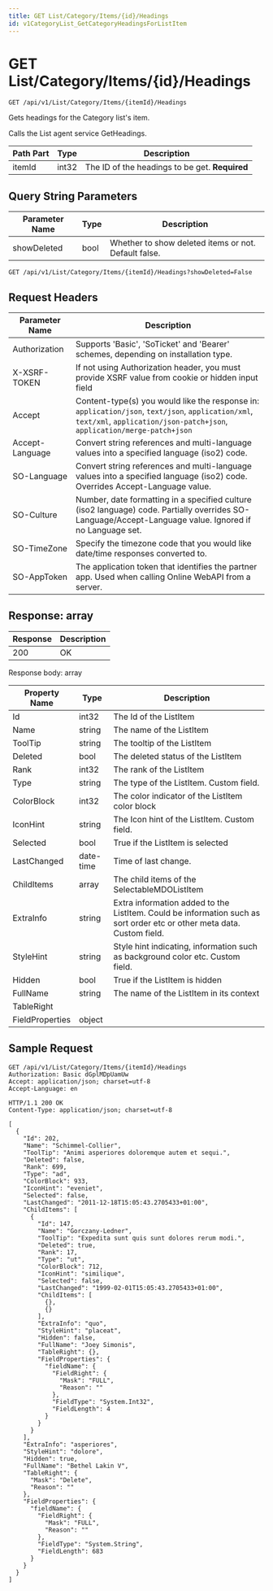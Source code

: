 ```yaml
---
title: GET List/Category/Items/{id}/Headings
id: v1CategoryList_GetCategoryHeadingsForListItem
---
```


# GET List/Category/Items/{id}/Headings

```http
GET /api/v1/List/Category/Items/{itemId}/Headings
```

Gets headings for the Category list's item.

Calls the List agent service GetHeadings.




| Path Part | Type | Description |
|-----------|------|-------------|
| itemId | int32 | The ID of the headings to be get. **Required** |


## Query String Parameters

| Parameter Name | Type |  Description |
|----------------|------|--------------|
| showDeleted | bool |  Whether to show deleted items or not. Default false. |

```http
GET /api/v1/List/Category/Items/{itemId}/Headings?showDeleted=False
```


## Request Headers

| Parameter Name | Description |
|----------------|-------------|
| Authorization  | Supports 'Basic', 'SoTicket' and 'Bearer' schemes, depending on installation type. |
| X-XSRF-TOKEN   | If not using Authorization header, you must provide XSRF value from cookie or hidden input field |
| Accept         | Content-type(s) you would like the response in: `application/json`, `text/json`, `application/xml`, `text/xml`, `application/json-patch+json`, `application/merge-patch+json` |
| Accept-Language | Convert string references and multi-language values into a specified language (iso2) code. |
| SO-Language | Convert string references and multi-language values into a specified language (iso2) code. Overrides Accept-Language value. |
| SO-Culture | Number, date formatting in a specified culture (iso2 language) code. Partially overrides SO-Language/Accept-Language value. Ignored if no Language set. |
| SO-TimeZone | Specify the timezone code that you would like date/time responses converted to. |
| SO-AppToken | The application token that identifies the partner app. Used when calling Online WebAPI from a server. |


## Response: array



| Response | Description |
|----------------|-------------|
| 200 | OK |

Response body: array

| Property Name | Type |  Description |
|----------------|------|--------------|
| Id | int32 | The Id of the ListItem |
| Name | string | The name of the ListItem |
| ToolTip | string | The tooltip of the ListItem |
| Deleted | bool | The deleted status of the ListItem |
| Rank | int32 | The rank of the ListItem |
| Type | string | The type of the ListItem. Custom field. |
| ColorBlock | int32 | The color indicator of the ListItem color block |
| IconHint | string | The Icon hint of the ListItem. Custom field. |
| Selected | bool | True if the ListItem is selected |
| LastChanged | date-time | Time of last change. |
| ChildItems | array | The child items of the SelectableMDOListItem |
| ExtraInfo | string | Extra information added to the ListItem. Could be information such as sort order etc or other meta data. Custom field. |
| StyleHint | string | Style hint indicating, information such as background color etc. Custom field. |
| Hidden | bool | True if the ListItem is hidden |
| FullName | string | The name of the ListItem in its context |
| TableRight |  |  |
| FieldProperties | object |  |

## Sample Request

```http!
GET /api/v1/List/Category/Items/{itemId}/Headings
Authorization: Basic dGplMDpUamUw
Accept: application/json; charset=utf-8
Accept-Language: en
```

```http_
HTTP/1.1 200 OK
Content-Type: application/json; charset=utf-8

[
  {
    "Id": 202,
    "Name": "Schimmel-Collier",
    "ToolTip": "Animi asperiores doloremque autem et sequi.",
    "Deleted": false,
    "Rank": 699,
    "Type": "ad",
    "ColorBlock": 933,
    "IconHint": "eveniet",
    "Selected": false,
    "LastChanged": "2011-12-18T15:05:43.2705433+01:00",
    "ChildItems": [
      {
        "Id": 147,
        "Name": "Gorczany-Ledner",
        "ToolTip": "Expedita sunt quis sunt dolores rerum modi.",
        "Deleted": true,
        "Rank": 17,
        "Type": "ut",
        "ColorBlock": 712,
        "IconHint": "similique",
        "Selected": false,
        "LastChanged": "1999-02-01T15:05:43.2705433+01:00",
        "ChildItems": [
          {},
          {}
        ],
        "ExtraInfo": "quo",
        "StyleHint": "placeat",
        "Hidden": false,
        "FullName": "Joey Simonis",
        "TableRight": {},
        "FieldProperties": {
          "fieldName": {
            "FieldRight": {
              "Mask": "FULL",
              "Reason": ""
            },
            "FieldType": "System.Int32",
            "FieldLength": 4
          }
        }
      }
    ],
    "ExtraInfo": "asperiores",
    "StyleHint": "dolore",
    "Hidden": true,
    "FullName": "Bethel Lakin V",
    "TableRight": {
      "Mask": "Delete",
      "Reason": ""
    },
    "FieldProperties": {
      "fieldName": {
        "FieldRight": {
          "Mask": "FULL",
          "Reason": ""
        },
        "FieldType": "System.String",
        "FieldLength": 683
      }
    }
  }
]
```